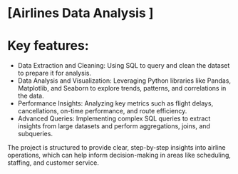 # [Airlines Data Analysis ]

# Key features:
* Data Extraction and Cleaning: Using SQL to query and clean the dataset to prepare it for analysis.
* Data Analysis and Visualization: Leveraging Python libraries like Pandas, Matplotlib, and Seaborn to explore trends, patterns, and correlations in the data.
* Performance Insights: Analyzing key metrics such as flight delays, cancellations, on-time performance, and route efficiency.
* Advanced Queries: Implementing complex SQL queries to extract insights from large datasets and perform aggregations, joins, and subqueries.

The project is structured to provide clear, step-by-step insights into airline operations, which can help inform decision-making in areas like scheduling, staffing, and customer service.

